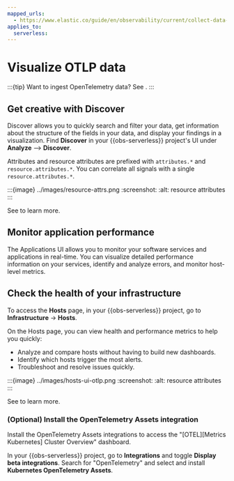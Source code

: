 ```yaml
---
mapped_urls:
  - https://www.elastic.co/guide/en/observability/current/collect-data-with-aws-firehose.html
applies_to:
  serverless:
---
```


# Visualize OTLP data

:::{tip}
Want to ingest OpenTelemetry data? See [](/solutions/observability/get-started/quickstart-elastic-cloud-otel-endpoint.md).
:::

## Get creative with Discover

Discover allows you to quickly search and filter your data, get information about the structure of the fields in your data, and display your findings in a visualization.
Find **Discover** in your {{obs-serverless}} project's UI under **Analyze** --> **Discover**.

Attributes and resource attributes are prefixed with `attributes.*` and `resource.attributes.*`.
You can correlate all signals with a single `resource.attributes.*`.

:::{image} ../images/resource-attrs.png
:screenshot:
:alt: resource attributes
:::

See [](/explore-analyze/discover.md) to learn more.

## Monitor application performance

The Applications UI allows you to monitor your software services and applications in real-time. You can visualize detailed performance information on your services, identify and analyze errors, and monitor host-level metrics.

## Check the health of your infrastructure

To access the **Hosts** page, in your {{obs-serverless}} project, go to
**Infrastructure** → **Hosts**.

On the Hosts page, you can view health and performance metrics to help you quickly:

* Analyze and compare hosts without having to build new dashboards.
* Identify which hosts trigger the most alerts.
* Troubleshoot and resolve issues quickly.

:::{image} ../images/hosts-ui-otlp.png
:screenshot:
:alt: resource attributes
:::

See [](/solutions/observability/infra-and-hosts/analyze-compare-hosts.md) to learn more.

### (Optional) Install the OpenTelemetry Assets integration

Install the OpenTelemetry Assets integrations to access the "[OTEL][Metrics Kubernetes] Cluster Overview" dashboard.

In your {{obs-serverless}} project, go to **Integrations** and toggle **Display beta integrations**.
Search for "OpenTelemetry" and select and install **Kubernetes OpenTelemetry Assets**.